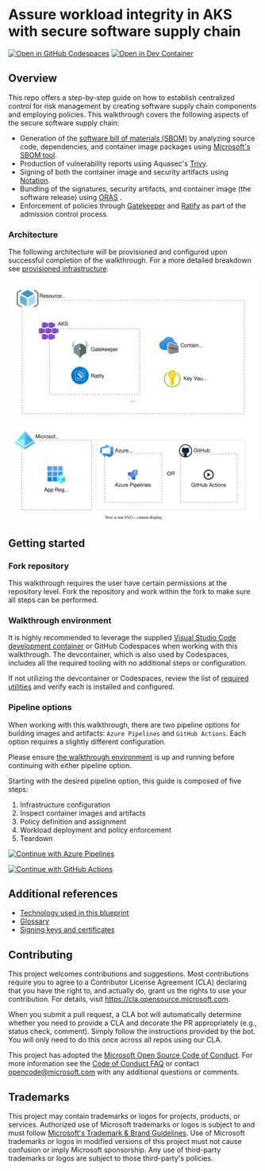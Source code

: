 # Assure workload integrity in AKS with secure software supply chain

[![Open in GitHub Codespaces](https://img.shields.io/static/v1?style=for-the-badge&label=GitHub+Codespaces&message=Open&color=brightgreen&logo=github)](https://codespaces.new/microsoft/secure-software-supply-chain-on-aks)
[![Open in Dev Container](https://img.shields.io/static/v1?style=for-the-badge&label=Dev+Containers&message=Open&color=blue&logo=visualstudiocode)](https://vscode.dev/redirect?url=vscode://ms-vscode-remote.remote-containers/cloneInVolume?url=https://github.com/microsoft/secure-software-supply-chain-on-aks)

## Overview

This repo offers a step-by-step guide on how to establish centralized control for risk management by creating software supply chain components and employing policies. This walkthrough covers the following aspects of the secure software supply chain:

- Generation of the [software bill of materials (SBOM)](https://www.cisa.gov/sbom) by analyzing source code, dependencies, and container image packages using [Microsoft's SBOM tool](https://github.com/microsoft/sbom-tool).
- Production of vulnerability reports using Aquasec's [Trivy](https://trivy.dev/).
- Signing of both the container image and security artifacts using [Notation](https://notaryproject.dev/).
- Bundling of the signatures, security artifacts, and container image (the software release) using [ORAS](https://oras.land/) .
- Enforcement of policies through [Gatekeeper](https://open-policy-agent.github.io/gatekeeper/website/) and [Ratify](https://ratify.dev/) as part of the admission control process.

### Architecture

The following architecture will be provisioned and configured upon successful completion of the walkthrough. For a more detailed breakdown see [provisioned infrastructure](docs/walkthrough/provisioned-infrastructure.md).

![Solution infrastructure, described further on the page linked above](images/infrastructure.simple.drawio.svg)

## Getting started

### Fork repository

This walkthrough requires the user have certain permissions at the repository level. Fork the repository and work within the fork to make sure all steps can be performed.

### Walkthrough environment

It is highly recommended to leverage the supplied [Visual Studio Code development container](.devcontainer/README.md) or GitHub Codespaces when working with this walkthrough. The devcontainer, which is also used by Codespaces, includes all the required tooling with no additional steps or configuration.

If not utilizing the devcontainer or Codespaces, review the list of [required utilities](.devcontainer/README.md#utilities) and verify each is installed and configured.

### Pipeline options

When working with this walkthrough, there are two pipeline options for building images and artifacts: `Azure Pipelines` and `GitHub Actions`. Each option requires a slightly different configuration.

Please ensure [the walkthrough environment](#walkthrough-environment) is up and running before continuing with either pipeline option.

Starting with the desired pipeline option, this guide is composed of five steps:

1. Infrastructure configuration
2. Inspect container images and artifacts
3. Policy definition and assignment
4. Workload deployment and policy enforcement
5. Teardown

[![Continue with Azure Pipelines](https://img.shields.io/badge/-Azure_Pipelines-f8f8f8?style=for-the-badge&logo=azuredevops&logoColor=0078D7)](docs/walkthrough/azure-pipelines/README.md)

[![Continue with GitHub Actions](https://img.shields.io/badge/-GitHub_Actions-f8f8f8?style=for-the-badge&logo=github&logoColor=181717)](docs/walkthrough/github-actions/README.md)

## Additional references

- [Technology used in this blueprint](docs/supplemental/technology.md)
- [Glossary](docs/supplemental/glossary.md)
- [Signing keys and certificates](docs/supplemental/signing-keys-and-certificates.md)

## Contributing

This project welcomes contributions and suggestions.  Most contributions require you to agree to a
Contributor License Agreement (CLA) declaring that you have the right to, and actually do, grant us
the rights to use your contribution. For details, visit https://cla.opensource.microsoft.com.

When you submit a pull request, a CLA bot will automatically determine whether you need to provide
a CLA and decorate the PR appropriately (e.g., status check, comment). Simply follow the instructions
provided by the bot. You will only need to do this once across all repos using our CLA.

This project has adopted the [Microsoft Open Source Code of Conduct](https://opensource.microsoft.com/codeofconduct/).
For more information see the [Code of Conduct FAQ](https://opensource.microsoft.com/codeofconduct/faq/) or
contact [opencode@microsoft.com](mailto:opencode@microsoft.com) with any additional questions or comments.

## Trademarks

This project may contain trademarks or logos for projects, products, or services. Authorized use of Microsoft 
trademarks or logos is subject to and must follow 
[Microsoft's Trademark & Brand Guidelines](https://www.microsoft.com/en-us/legal/intellectualproperty/trademarks/usage/general).
Use of Microsoft trademarks or logos in modified versions of this project must not cause confusion or imply Microsoft sponsorship.
Any use of third-party trademarks or logos are subject to those third-party's policies.
